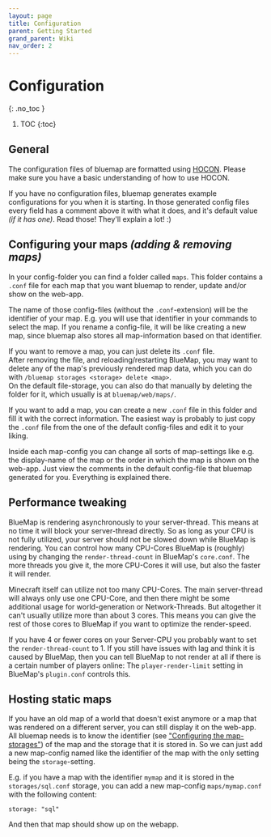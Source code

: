 ```yaml
---
layout: page
title: Configuration
parent: Getting Started
grand_parent: Wiki
nav_order: 2
---
```


# Configuration
{: .no_toc }

1. TOC
{:toc}

## General
The configuration files of bluemap are formatted using [HOCON](https://github.com/lightbend/config/blob/master/HOCON.md). 
Please make sure you have a basic understanding of how to use HOCON.

If you have no configuration files, bluemap generates example configurations for you when it is starting.
In those generated config files every field has a comment above it with what it does, and it's default value 
*(if it has one)*. Read those! They'll explain a lot! :)

## Configuring your maps *(adding & removing maps)*
In your config-folder you can find a folder called `maps`. This folder contains a `.conf` file for each map that you want
bluemap to render, update and/or show on the web-app.

The name of those config-files (without the `.conf`-extension) will be the identifier of your map. E.g. you will use that
identifier in your commands to select the map. If you rename a config-file, it will be like creating a new map, since bluemap
also stores all map-information based on that identifier.

If you want to remove a map, you can just delete its `.conf` file.  
After removing the file, and reloading/restarting BlueMap, you may want to delete any of the map's previously rendered map data, which you can do with `/bluemap storages <storage> delete <map>`.  
On the default file-storage, you can also do that manually by deleting the folder for it, which usually is at `bluemap/web/maps/`.

If you want to add a map, you can create a new `.conf` file in this folder and fill it with the correct information.
The easiest way is probably to just copy the `.conf` file from the one of the default config-files and edit it to your liking.

Inside each map-config you can change all sorts of map-settings like e.g. the display-name of the map or the order in which the map
is shown on the web-app. Just view the comments in the default config-file that bluemap generated for you.
Everything is explained there.

## Performance tweaking
BlueMap is rendering asynchronously to your server-thread. This means at no time it will block your server-thread directly.
So as long as your CPU is not fully utilized, your server should not be slowed down while BlueMap is rendering.
You can control how many CPU-Cores BlueMap is (roughly) using by changing the `render-thread-count` in BlueMap's `core.conf`.
The more threads you give it, the more CPU-Cores it will use, but also the faster it will render. 

Minecraft itself can utilize not too many CPU-Cores. The main server-thread will always only use one CPU-Core, and then there might be
some additional usage for world-generation or Network-Threads. But altogether it can't usually utilize more than about 3 cores.
This means you can give the rest of those cores to BlueMap if you want to optimize the render-speed.

If you have 4 or fewer cores on your Server-CPU you probably want to set the `render-thread-count` to 1. 
If you still have issues with lag and think it is caused by BlueMap, then you can tell BlueMap to not render at all if 
there is a certain number of players online: 
The `player-render-limit` setting in BlueMap's `plugin.conf` controls this.

## Hosting static maps
If you have an old map of a world that doesn't exist anymore or a map that was rendered on a different server, you can still display it
on the web-app. All bluemap needs is to know the identifier 
(see ["Configuring the map-storages"](#configuring-the-map-storages-store-maps-in-a-database-or-a-different-directory)) 
of the map and the storage that it is stored in.
So we can just add a new map-config named like the identifier of the map with the only setting being the `storage`-setting.

E.g. if you have a map with the identifier `mymap` and it is stored in the `storages/sql.conf` storage, you can add a new map-config
`maps/mymap.conf` with the following content:
```hocon
storage: "sql"
```
And then that map should show up on the webapp.
